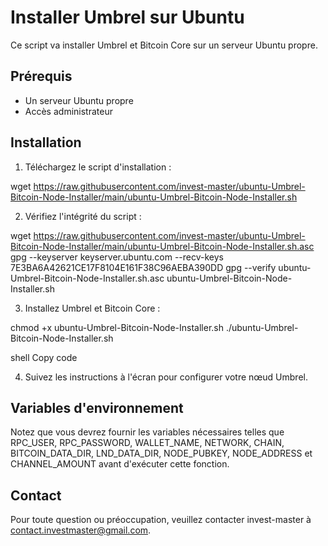 # Installer Umbrel sur Ubuntu

Ce script va installer Umbrel et Bitcoin Core sur un serveur Ubuntu propre.

## Prérequis

- Un serveur Ubuntu propre
- Accès administrateur

## Installation

1. Téléchargez le script d'installation :

wget https://raw.githubusercontent.com/invest-master/ubuntu-Umbrel-Bitcoin-Node-Installer/main/ubuntu-Umbrel-Bitcoin-Node-Installer.sh

2. Vérifiez l'intégrité du script :

wget https://raw.githubusercontent.com/invest-master/ubuntu-Umbrel-Bitcoin-Node-Installer/main/ubuntu-Umbrel-Bitcoin-Node-Installer.sh.asc
gpg --keyserver keyserver.ubuntu.com --recv-keys 7E3BA6A42621CE17F8104E161F38C96AEBA390DD
gpg --verify ubuntu-Umbrel-Bitcoin-Node-Installer.sh.asc ubuntu-Umbrel-Bitcoin-Node-Installer.sh

3. Installez Umbrel et Bitcoin Core :

chmod +x ubuntu-Umbrel-Bitcoin-Node-Installer.sh
./ubuntu-Umbrel-Bitcoin-Node-Installer.sh

shell
Copy code

4. Suivez les instructions à l'écran pour configurer votre nœud Umbrel.

## Variables d'environnement

Notez que vous devrez fournir les variables nécessaires telles que RPC_USER, RPC_PASSWORD, WALLET_NAME, NETWORK, CHAIN, BITCOIN_DATA_DIR, LND_DATA_DIR, NODE_PUBKEY, NODE_ADDRESS et CHANNEL_AMOUNT avant d'exécuter cette fonction.

## Contact

Pour toute question ou préoccupation, veuillez contacter invest-master à contact.investmaster@gmail.com.


